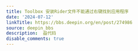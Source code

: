 ```yaml
---
title: Toolbox 安装Rider文件不能通过右键找到应用程序
date: '2024-07-12'
linkTitle: https://bbs.deepin.org/en/post/274986
source: deepin_bbs
description:  益代码 
disable_comments: true
---
```


